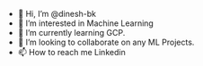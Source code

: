 - 👋 Hi, I’m @dinesh-bk
- 👀 I’m interested in Machine Learning
- 🌱 I’m currently learning GCP.
- 💞️ I’m looking to collaborate on any ML Projects. 
- 📫 How to reach me Linkedin <a src="www.linkedin.com/in/dinesh-bishwakarma-6521261a4"></a>

<!---
dinesh-bk/dinesh-bk is a ✨ special ✨ repository because its `README.md` (this file) appears on your GitHub profile.
You can click the Preview link to take a look at your changes.
--->
